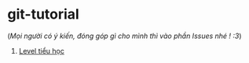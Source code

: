 # git-tutorial
(*Mọi người có ý kiến, đóng góp gì cho mình thì vào phần Issues nhé ! :3*)

1.  [Level tiểu học](https://github.com/Avocado0595/git-tutorial/blob/main/lecture01/lecture01.md)
